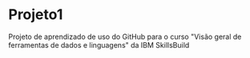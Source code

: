 # Projeto1
Projeto de aprendizado de uso do GitHub para o curso "Visão geral de ferramentas de dados e linguagens" da IBM SkillsBuild
